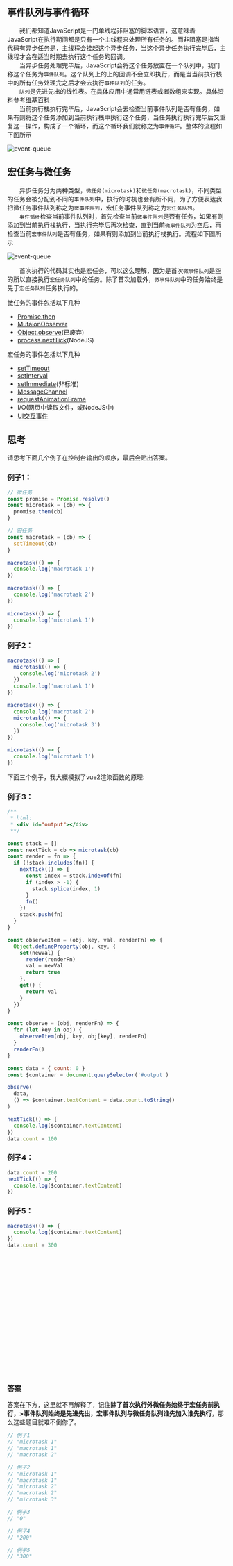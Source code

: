 ## 事件队列与事件循环
&emsp;&emsp;我们都知道JavaScript是一门单线程非阻塞的脚本语言，这意味着JavaScript在执行期间都是只有一个主线程来处理所有任务的。而非阻塞是指当代码有异步任务是，主线程会挂起这个异步任务，当这个异步任务执行完毕后，主线程才会在适当时期去执行这个任务的回调。<br>
&emsp;&emsp;当异步任务处理完毕后，JavaScript会将这个任务放置在一个队列中，我们称这个任务为`事件队列`。这个队列上的上的回调不会立即执行，而是当当前执行栈中的所有任务处理完之后才会去执行`事件队列`的任务。<br>
&emsp;&emsp;`队列`是先进先出的线性表。在具体应用中通常用链表或者数组来实现。具体资料参考[维基百科](https://zh.wikipedia.org/wiki/%E9%98%9F%E5%88%97)<br>
&emsp;&emsp;当前执行栈执行完毕后，JavaScript会去检查当前事件队列是否有任务，如果有则将这个任务添加到当前执行栈中执行这个任务，当任务执行执行完毕后又重复这一操作，构成了一个循环，而这个循环我们就称之为`事件循环`。整体的流程如下图所示

![event-queue](./image/event-queue1.drawio.svg)

## 宏任务与微任务
&emsp;&emsp;异步任务分为两种类型，`微任务(microtask)`和`微任务(macrotask)`，不同类型的任务会被分配到不同的`事件队列`中，执行的时机也会有所不同，为了方便表达我把微任务事件队列称之为`微事件队列`，宏任务事件队列称之为`宏任务队列`。<br>
&emsp;&emsp;`事件循环`检查当前事件队列时，首先检查当前`微事件队列`是否有任务，如果有则添加到当前执行栈执行，当执行完毕后再次检查，直到当前`微事件队列`为空后，再检查当前`宏事件队列`是否有任务，如果有则添加到当前执行栈执行。流程如下图所示

![event-queue](./image/event-queue2.drawio.svg)

&emsp;&emsp;首次执行的代码其实也是宏任务，可以这么理解，因为是首次`微事件队列`是空的所以直接执行`宏任务队列`中的任务。除了首次加载外，`微事件队列`中的任务始终是先于`宏任务队列`任务执行的。<br>

微任务的事件包括以下几种
+ [Promise.then](https://developer.mozilla.org/zh-CN/docs/Web/JavaScript/Reference/Global_Objects/Promise/then)
+ [MutaionObserver](https://developer.mozilla.org/zh-CN/docs/Web/API/MutationObserver/MutationObserver)
+ [Object.observe](https://www.apiref.com/javascript-zh/Reference/Global_Objects/Object/observe.htm)(已废弃)
+ [process.nextTick](https://nodejs.org/dist/latest-v16.x/docs/api/process.html#process_process_nexttick_callback_args)(NodeJS) <br>

宏任务的事件包括以下几种
+ [setTimeout](https://developer.mozilla.org/zh-CN/docs/Web/API/WindowOrWorkerGlobalScope/setTimeout)
+ [setInterval](https://developer.mozilla.org/zh-CN/docs/Web/API/WindowOrWorkerGlobalScope/setInterval)
+ [setImmediate](https://developer.mozilla.org/zh-CN/docs/Web/API/Window/setImmediate)(非标准)
+ [MessageChannel](https://developer.mozilla.org/zh-CN/docs/Web/API/MessageChannel)
+ [requestAnimationFrame](https://developer.mozilla.org/zh-CN/docs/Web/API/Window/requestAnimationFrame)
+ I/O(网页中读取文件，或NodeJS中)
+ [UI交互事件](https://developer.mozilla.org/zh-CN/docs/Learn/JavaScript/Building_blocks/Events#%E4%BD%BF%E7%94%A8%E7%BD%91%E9%A1%B5%E4%BA%8B%E4%BB%B6%E7%9A%84%E6%96%B9%E5%BC%8F)


## 思考 
请思考下面几个例子在控制台输出的顺序，最后会贴出答案。<br>
### 例子1：
```js
// 微任务
const promise = Promise.resolve()
const microtask = (cb) => {
  promise.then(cb)
}

// 宏任务
const macrotask = (cb) => {
  setTimeout(cb)
}

macrotask(() => {
  console.log('macrotask 1')
})

macrotask(() => {
  console.log('macrotask 2')
})

microtask(() => {
  console.log('microtask 1')
})
```

### 例子2：
```js
macrotask(() => {
  microtask(() => {
    console.log('microtask 2')
  })
  console.log('macrotask 1')
})

macrotask(() => {
  console.log('macrotask 2')
  microtask(() => {
    console.log('microtask 3')
  })
})

microtask(() => {
  console.log('microtask 1')
})
```
下面三个例子，我大概模拟了vue2渲染函数的原理:<br>
### 例子3：
```js
/**
 * html:
 * <div id="output"></div>
 **/

const stack = []
const nextTick = cb => microtask(cb)
const render = fn => {
  if (!stack.includes(fn)) {
    nextTick(() => {
      const index = stack.indexOf(fn)
      if (index > -1) {
        stack.splice(index, 1)
      }
      fn()
    })
    stack.push(fn)
  }
}

const observeItem = (obj, key, val, renderFn) => {
  Object.defineProperty(obj, key, {
    set(newVal) {
      render(renderFn)
      val = newVal
      return true
    },
    get() {
      return val
    }
  })
}

const observe = (obj, renderFn) => {
  for (let key in obj) {
    observeItem(obj, key, obj[key], renderFn)
  }
  renderFn()
}

const data = { count: 0 }
const $container = document.querySelector('#output')

observe(
  data, 
  () => $container.textContent = data.count.toString()
)

nextTick(() => {
  console.log($container.textContent)
})
data.count = 100

```
### 例子4：
```js
data.count = 200
nextTick(() => {
  console.log($container.textContent)
})
```
### 例子5：
```js
macrotask(() => {
  console.log($container.textContent)
})
data.count = 300
```
<br><br><br><br><br><br><br><br><br><br><br><br><br><br><br><br>

### 答案
答案在下方，这里就不再解释了，记住<b>除了首次执行外微任务始终于宏任务前执行，>事件队列始终是先进先出，宏事件队列与微任务队列谁先加入谁先执行</b>，那么这些题目就难不倒你了。
```js
// 例子1
// "microtask 1"
// "macrotask 1"
// "macrotask 2"

// 例子2
// "microtask 1"
// "macrotask 1"
// "microtask 2"
// "macrotask 2"
// "microtask 3"

// 例子3
// "0"

// 例子4
// "200"

// 例子5
// "300"
```